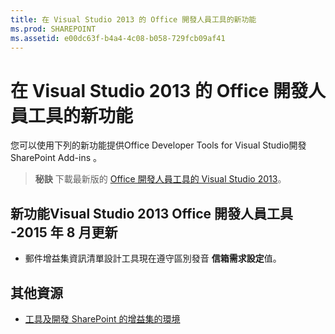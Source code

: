 ```yaml
---
title: 在 Visual Studio 2013 的 Office 開發人員工具的新功能
ms.prod: SHAREPOINT
ms.assetid: e00dc63f-b4a4-4c08-b058-729fcb09af41
---
```



# 在 Visual Studio 2013 的 Office 開發人員工具的新功能
您可以使用下列的新功能提供Office Developer Tools for Visual Studio開發SharePoint Add-ins 。
> **秘訣**
> 下載最新版的 [Office 開發人員工具的 Visual Studio 2013](http://aka.ms/OfficeDevToolsForVS2013)。
  
    
    


## 新功能Visual Studio 2013 Office 開發人員工具 -2015 年 8 月更新
<a name="New4-2015"> </a>


- 郵件增益集資訊清單設計工具現在遵守區別發音 **信箱需求設定**值。
    
  

## 其他資源
<a name="SP15NewVSTools_addlresources"> </a>


-  [工具及開發 SharePoint 的增益集的環境](tools-and-environments-for-developing-sharepoint-add-ins.md)
    
  

